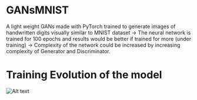 # GANsMNIST

A light weight GANs made with PyTorch trained to generate images of handwritten digits visually similar to MNIST dataset
-> The neural network is trained for 100 epochs and results would be better if trained for more (under training)
-> Complexity of the network could be increased by increasing complexity of Generator and Discriminator.

# Training Evolution of the model
![Alt text](https://github.com/saiashishanshuman/GANsMNIST/blob/main/TensorBoard%20%E2%80%94%20Mozilla%20Firefox%202023-09-24%2022-10-20.gif)
